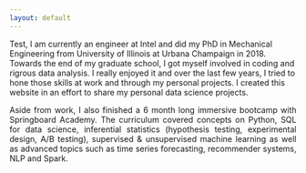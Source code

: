 ```yaml
---
layout: default
---
```

<p style='text-align: justify;'> 

Test, I am currently an engineer at Intel and did my PhD in Mechanical Engineering from University of Illinois at Urbana Champaign in 2018. Towards the end of my graduate school, I got myself involved in coding and rigrous data analysis. I really enjoyed it and over the last few years, I tried to hone those skills at work and through my personal projects. I created this website in an effort to share my personal data science projects.
</p>

<p style='text-align: justify;'> 
Aside from work, I also finished a 6 month long immersive bootcamp with Springboard Academy. The curriculum covered concepts on Python, SQL for data science, inferential statistics (hypothesis testing, experimental design, A/B testing), supervised & unsupervised machine learning as well as advanced topics such as time series forecasting, recommender systems, NLP and Spark.
</p>
